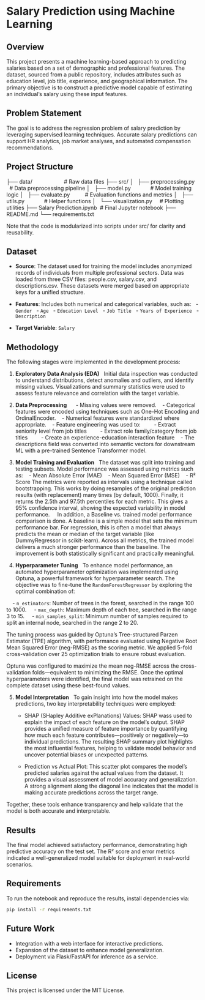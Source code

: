 # Salary Prediction using Machine Learning

## Overview

This project presents a machine learning-based approach to predicting salaries based on a set of demographic and professional features. The dataset, sourced from a public repository, includes attributes such as education level, job title, experience, and geographical information. The primary objective is to construct a predictive model capable of estimating an individual’s salary using these input features.

## Problem Statement

The goal is to address the regression problem of salary prediction by leveraging supervised learning techniques. Accurate salary predictions can support HR analytics, job market analyses, and automated compensation recommendations.

## Project Structure

├── data/                     # Raw data files
├── src/
│   ├── preprocessing.py     # Data preprocessing pipeline
│   ├── model.py             # Model training logic
│   ├── evaluate.py          # Evaluation functions and metrics
│   ├── utils.py             # Helper functions
│   └── visualization.py     # Plotting utilities
├── Salary Prediction.ipynb  # Final Jupyter notebook
├── README.md
└── requirements.txt

Note that the code is modularized into scripts under src/ for clarity and reusability.

## Dataset

- **Source**: The dataset used for training the model includes anonymized records of individuals from multiple professional sectors. Data was loaded from three CSV files: people.csv, salary.csv, and descriptions.csv. These datasets were merged based on appropriate keys for a unified structure.

- **Features**: Includes both numerical and categorical variables, such as:
  - `Gender`
  - `Age`
  - `Education Level`
  - `Job Title`
  - `Years of Experience`
  - `Description`
- **Target Variable**: `Salary`

## Methodology

The following stages were implemented in the development process:

1. **Exploratory Data Analysis (EDA)**  
 Initial data inspection was conducted to understand distributions, detect anomalies and outliers, and identify missing values. Visualizations and summary statistics were used to assess feature relevance and correlation with the target variable.

2. **Data Preprocessing**  
   - Missing values were removed.
   - Categorical features were encoded using techniques such as One-Hot Encoding and OrdinalEncoder.
   - Numerical features were standardized where appropriate.
   - Feature engineering was used to:
        - Extract seniority level from job titles
        - Extract role family/category from job titles
        - Create an experience-education interaction feature
   - The descriptions field was converted into semantic vectors for downstream ML with a pre-trained Sentence Transformer model.

3. **Model Training and Evaluation**  
 The dataset was split into training and testing subsets. Model performance was assessed using metrics such as:
   - Mean Absolute Error (MAE)
   - Mean Squared Error (MSE)
   - R² Score
 The metrics were reported as intervals using a technique called bootstrapping. This works by doing resamples of the original prediction results (with replacement) many times (by default, 1000). Finally, it returns the 2.5th and 97.5th percentiles for each metric. This gives a 95% confidence interval, showing the expected variability in model performance.
   
 In addition, a Baseline vs. trained model performance comparison is done. A baseline is a simple model that sets the minimum performance bar. For regression, this is often a model that always predicts the mean or median of the target variable (like DummyRegressor in scikit-learn). Across all metrics, the trained model delivers a much stronger performance than the baseline. The improvement is both statistically significant and practically meaningful.

4. **Hyperparameter Tuning**  
 To enhance model performance, an automated hyperparameter optimization was implemented using Optuna, a powerful framework for hyperparameter search. The objective was to fine-tune the `RandomForestRegressor` by exploring the optimal combination of:

    - `n_estimators`: Number of trees in the forest, searched in the range 100 to 1000.
    - `max_depth`: Maximum depth of each tree, searched in the range 3 to 15.
    - `min_samples_split`: Minimum number of samples required to split an internal node, searched in the range 2 to 20.

 The tuning process was guided by Optuna’s Tree-structured Parzen Estimator (TPE) algorithm, with performance evaluated using Negative Root Mean Squared Error (neg-RMSE) as the scoring metric. We applied 5-fold cross-validation over 25 optimization trials to ensure robust evaluation.

 Optuna was configured to maximize the mean neg-RMSE across the cross-validation folds—equivalent to minimizing the RMSE. Once the optimal hyperparameters were identified, the final model was retrained on the complete dataset using these best-found values.

5. **Model Interpretation**  
 To gain insight into how the model makes predictions, two key interpretability techniques were employed:

    - SHAP (SHapley Additive exPlanations) Values:
    SHAP wass used to explain the impact of each feature on the model’s output. SHAP provides a unified measure of feature importance by quantifying how much each feature contributes—positively or negatively—to individual predictions. The resulting SHAP summary plot highlights the most influential features, helping to validate model behavior and uncover potential biases or unexpected patterns.

    - Prediction vs Actual Plot:
    This scatter plot compares the model’s predicted salaries against the actual values from the dataset. It provides a visual assessment of model accuracy and generalization. A strong alignment along the diagonal line indicates that the model is making accurate predictions across the target range.

 Together, these tools enhance transparency and help validate that the model is both accurate and interpretable.

## Results

The final model achieved satisfactory performance, demonstrating high predictive accuracy on the test set. The R² score and error metrics indicated a well-generalized model suitable for deployment in real-world scenarios.

## Requirements

To run the notebook and reproduce the results, install dependencies via:

```bash
pip install -r requirements.txt
```

## Future Work

- Integration with a web interface for interactive predictions.
- Expansion of the dataset to enhance model generalization.
- Deployment via Flask/FastAPI for inference as a service.

## License

This project is licensed under the MIT License.